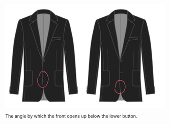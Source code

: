 
![Ángulo de corte frontal](frontcutawayangle.svg)

The angle by which the front opens up below the lower button.

